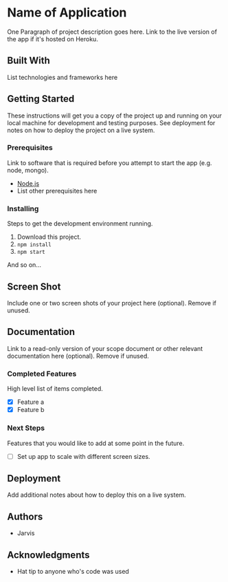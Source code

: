 # Name of Application

One Paragraph of project description goes here. Link to the live version of the app if it's hosted on Heroku.

## Built With

List technologies and frameworks here

## Getting Started

These instructions will get you a copy of the project up and running on your local machine for development and testing purposes. See deployment for notes on how to deploy the project on a live system.

### Prerequisites

Link to software that is required before you attempt to start the app (e.g. node, mongo).

- [Node.js](https://nodejs.org/en/)
- List other prerequisites here


### Installing

Steps to get the development environment running.

1. Download this project.
2. `npm install`
3. `npm start`

And so on...

## Screen Shot

Include one or two screen shots of your project here (optional). Remove if unused.

## Documentation

Link to a read-only version of your scope document or other relevant documentation here (optional). Remove if unused.

### Completed Features

High level list of items completed.

- [x] Feature a
- [x] Feature b

### Next Steps

Features that you would like to add at some point in the future.

- [ ] Set up app to scale with different screen sizes.

## Deployment

Add additional notes about how to deploy this on a live system.

## Authors

* Jarvis


## Acknowledgments

* Hat tip to anyone who's code was used